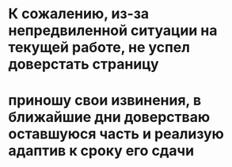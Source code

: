 # К сожалению, из-за непредвиленной ситуации на текущей работе, не успел доверстать страницу
# приношу свои извинения, в ближайшие дни доверстваю оставшуюся часть и реализую адаптив к сроку его сдачи
 